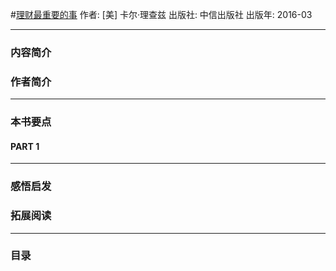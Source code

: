 #[理财最重要的事](https://book.douban.com/subject/26810021/)
作者:  [美] 卡尔·理查兹
出版社: 中信出版社
出版年: 2016-03
***
### 内容简介 
### 作者简介 
***
### 本书要点
#### PART 1 
***
### 感悟启发
### 拓展阅读
***
### 目录